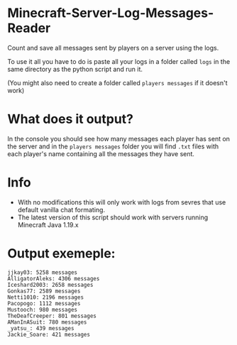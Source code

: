 # Minecraft-Server-Log-Messages-Reader
Count and save all messages sent by players on a server using the logs.

To use it all you have to do is paste all your logs in a folder called `logs` in the same directory as the python script and run it.

(You might also need to create a folder called `players messages` if it doesn't work)


# What does it output?
In the console you should see how many messages each player has sent on the server and in the `players messages` folder you will find `.txt` files with each player's name containing all the messages they have sent.

# Info
- With no modifications this will only work with logs from sevres that use default vanilla chat formating.
- The latest version of this script should work with servers running Minecraft Java 1.19.x

# Output exemeple:
```
jjkay03: 5258 messages
AlligatorAleks: 4306 messages
Iceshard2003: 2658 messages
Gonkas77: 2589 messages
Netti1010: 2196 messages
Pacopogo: 1112 messages
Mustooch: 980 messages
TheDeafCreeper: 801 messages
AManInASuit: 780 messages
_yatsu_: 439 messages
Jackie_Soare: 421 messages
```
